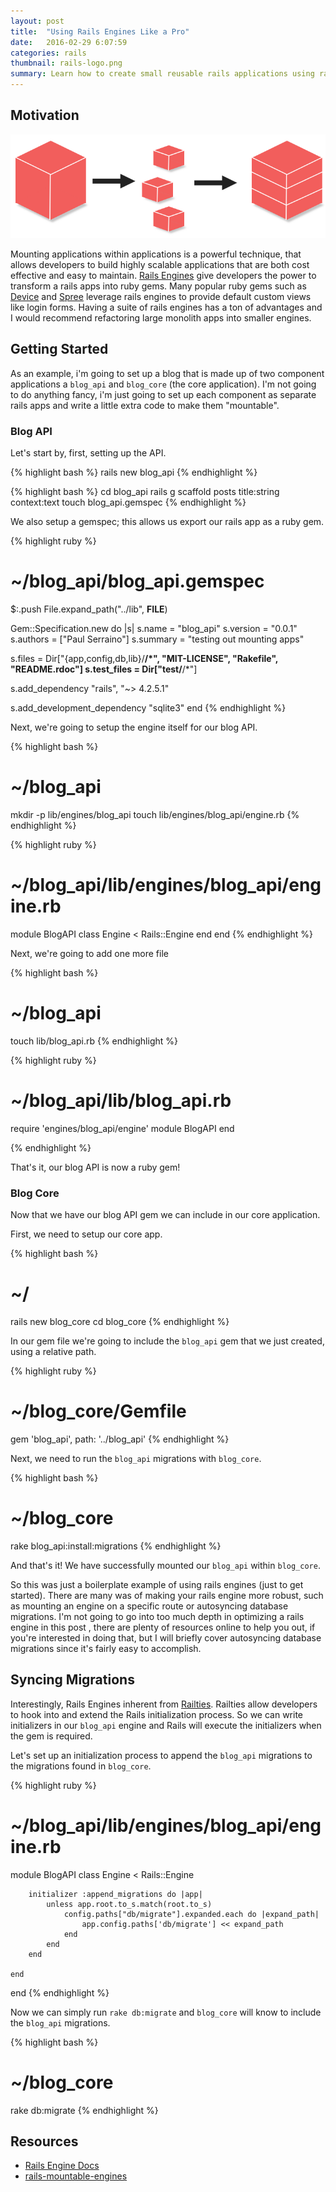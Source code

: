 ```yaml
---
layout: post
title:  "Using Rails Engines Like a Pro"
date:   2016-02-29 6:07:59
categories: rails
thumbnail: rails-logo.png
summary: Learn how to create small reusable rails applications using rails engines.
---
```


## Motivation

![diagram](/assets/images/rails-engine-diagram.png)

Mounting applications within applications is a powerful technique, that allows developers to build highly scalable applications that are both cost effective and easy to maintain. [Rails Engines](http://api.rubyonrails.org/classes/Rails/Engine.html) give developers the power to transform a rails apps into ruby gems. Many popular ruby gems such as [Device](https://github.com/plataformatec/devise) and [Spree](https://github.com/spree/spree) leverage rails engines to provide default custom views like login forms. Having a suite of rails engines has a ton of advantages and I would recommend refactoring large monolith apps into smaller engines.


## Getting Started

As an example, i'm going to set up a blog that is made up of two component applications a `blog_api` and `blog_core` (the core application). I'm not going to do anything fancy, i'm just going to set up each component as separate rails apps and write a little extra code to make them "mountable".

### Blog API

Let's start by, first, setting up the API.

{% highlight bash %}
rails new blog_api
{% endhighlight %}

{% highlight bash %}
cd blog_api
rails g scaffold posts title:string context:text
touch blog_api.gemspec
{% endhighlight %}

We also setup a gemspec; this allows us export our rails app as a ruby gem.

{% highlight ruby %}
# ~/blog_api/blog_api.gemspec

$:.push File.expand_path("../lib", __FILE__)

Gem::Specification.new do |s|
  s.name        = "blog_api"
  s.version     = "0.0.1"
  s.authors     = ["Paul Serraino"]
  s.summary     = "testing out mounting apps"

  s.files = Dir["{app,config,db,lib}/**/*", "MIT-LICENSE", "Rakefile", "README.rdoc"]
  s.test_files = Dir["test/**/*"]

  s.add_dependency "rails", "~> 4.2.5.1"

  s.add_development_dependency "sqlite3"
end
{% endhighlight %}


Next, we're going to setup the engine itself for our blog API.

{% highlight bash %}
# ~/blog_api

mkdir -p lib/engines/blog_api
touch lib/engines/blog_api/engine.rb
{% endhighlight %}

{% highlight ruby %}
# ~/blog_api/lib/engines/blog_api/engine.rb

module BlogAPI
    class Engine < Rails::Engine
    end
end
{% endhighlight %}

Next, we're going to add one more file

{% highlight bash %}
# ~/blog_api
touch lib/blog_api.rb
{% endhighlight %}

{% highlight ruby %}
# ~/blog_api/lib/blog_api.rb

require 'engines/blog_api/engine'
module BlogAPI
end

{% endhighlight %}

That's it, our blog API is now a ruby gem!

### Blog Core
Now that we have our blog API gem we can include in our core application.

First, we need to setup our core app.

{% highlight bash %}
# ~/
rails new blog_core
cd blog_core
{% endhighlight %}

In our gem file we're going to include the `blog_api` gem that we just created, using a relative path.

{% highlight ruby %}
# ~/blog_core/Gemfile

gem 'blog_api', path: '../blog_api'
{% endhighlight %}

Next, we need to run the `blog_api` migrations with `blog_core`.

{% highlight bash %}
# ~/blog_core
rake blog_api:install:migrations
{% endhighlight %}

And that's it! We have successfully mounted our `blog_api` within `blog_core`.

So this was just a boilerplate example of using rails engines (just to get started). There are many was of making your rails engine more robust, such as mounting an engine on a specific route or autosyncing database migrations. I'm not going to go into too much depth in optimizing a rails engine in this post , there are plenty of resources online to help you out, if you're interested in doing that, but I will briefly cover autosyncing database migrations since it's fairly easy to accomplish.

## Syncing Migrations
Interestingly, Rails Engines inherent from [Railties](http://api.rubyonrails.org/classes/Rails/Railtie.html). Railties allow developers to hook into and extend the Rails initialization process. So we can write initializers in our `blog_api` engine and Rails will execute the initializers when the gem is required.

Let's set up an initialization process to append the `blog_api` migrations to the migrations found in `blog_core`.

{% highlight ruby %}
# ~/blog_api/lib/engines/blog_api/engine.rb

module BlogAPI
    class Engine < Rails::Engine

        initializer :append_migrations do |app|
            unless app.root.to_s.match(root.to_s)
                config.paths["db/migrate"].expanded.each do |expand_path|
                    app.config.paths['db/migrate'] << expand_path
                end
            end
        end

    end
end
{% endhighlight %}

Now we can simply run `rake db:migrate` and `blog_core` will know to include the `blog_api` migrations.

{% highlight bash %}
# ~/blog_core
rake db:migrate
{% endhighlight %}

## Resources

- [Rails Engine Docs](http://api.rubyonrails.org/classes/Rails/Engine.html)
- [rails-mountable-engines](https://www.amberbit.com/blog/2015/10/15/rails-mountable-engines)

